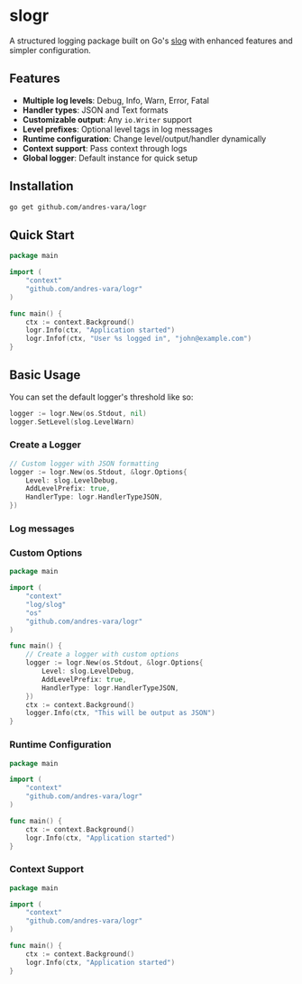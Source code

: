 # slogr

A structured logging package built on Go's [slog](https://pkg.go.dev/log/slog) with enhanced features and simpler configuration.

## Features

- **Multiple log levels**: Debug, Info, Warn, Error, Fatal
- **Handler types**: JSON and Text formats
- **Customizable output**: Any `io.Writer` support
- **Level prefixes**: Optional level tags in log messages
- **Runtime configuration**: Change level/output/handler dynamically
- **Context support**: Pass context through logs
- **Global logger**: Default instance for quick setup

## Installation

```bash
go get github.com/andres-vara/logr
```


## Quick Start


```go
package main

import (
    "context"
    "github.com/andres-vara/logr"
)

func main() {
    ctx := context.Background()
    logr.Info(ctx, "Application started")
    logr.Infof(ctx, "User %s logged in", "john@example.com")
}
```


## Basic Usage

You can set the default logger's threshold like so:
```go
logger := logr.New(os.Stdout, nil)
logger.SetLevel(slog.LevelWarn)
```

### Create a Logger

```go
// Custom logger with JSON formatting
logger := logr.New(os.Stdout, &logr.Options{
    Level: slog.LevelDebug,
    AddLevelPrefix: true,
    HandlerType: logr.HandlerTypeJSON,
})
```

### Log messages


### Custom Options

```go
package main

import (
    "context"
    "log/slog"
    "os"
    "github.com/andres-vara/logr"
)

func main() {
    // Create a logger with custom options
    logger := logr.New(os.Stdout, &logr.Options{
        Level: slog.LevelDebug,
        AddLevelPrefix: true,
        HandlerType: logr.HandlerTypeJSON,
    })
    ctx := context.Background()
    logger.Info(ctx, "This will be output as JSON")
}
```

### Runtime Configuration

```go
package main

import (
    "context"
    "github.com/andres-vara/logr"
)

func main() {
    ctx := context.Background()
    logr.Info(ctx, "Application started")
}
```

### Context Support

```go
package main

import (
    "context"
    "github.com/andres-vara/logr"
)

func main() {
    ctx := context.Background()
    logr.Info(ctx, "Application started")
}
```


